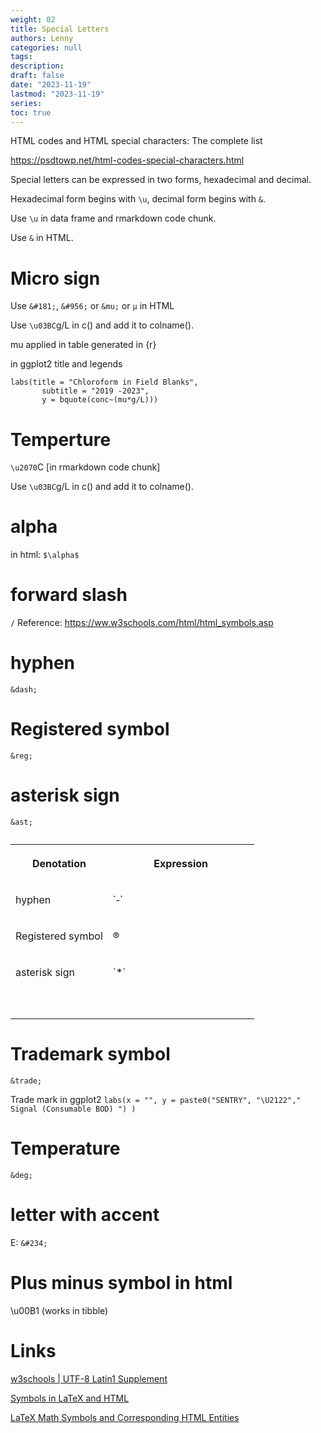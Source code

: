 ```yaml
---
weight: 02
title: Special Letters
authors: Lenny
categories: null
tags: 
description: 
draft: false
date: "2023-11-19"
lastmod: "2023-11-19"
series:
toc: true
---
```



<!--more-->


HTML codes and HTML special characters: The complete list

<a href = "https://psdtowp.net/html-codes-special-characters.html" target="_blank" rel="noopener noreferrer">https://psdtowp.net/html-codes-special-characters.html</a>


Special letters can be expressed in two forms, hexadecimal and decimal.

Hexadecimal form begins with `\u`, decimal form begins with `&`.

Use `\u` in data frame and rmarkdown code chunk.

Use `&` in HTML.




# Micro sign

Use `&#181;`, `&#956;` or `&mu;` or `μ` in HTML

Use `\u03BC`g/L in c() and add it to colname().

mu applied in table generated in {r}  

in ggplot2 title and legends

```
labs(title = "Chloroform in Field Blanks",
       subtitle = "2019 -2023",
       y = bquote(conc~(mu*g/L)))
```


# Temperture

`\u2070`C [in rmarkdown code chunk]

Use `\u03BC`g/L in c() and add it to colname().

# alpha

in html: `$\alpha$` 


# forward slash
`/`
Reference: https://ww.w3schools.com/html/html_symbols.asp


# hyphen
`&dash;`

# Registered symbol 
`&reg;`

# asterisk sign
`&ast;`

<table >
<caption style="text-align:left", align = "top"><b></b></caption>
<colgroup><col style="width: 40%" /><col style="width: 60%" />
</colgroup>
  <tr>
    <th><p>Denotation
      </p></th>
    <th><p>Expression
      </p></th>
  </tr>
  <tr>
    <td><p>hyphen
      </p></td>
    <td><span>`&dash;`</span>
      </td>
  </tr>
  <tr>
    <td><p>Registered symbol 
      </p></td>
    <td><span>&reg;</span>
      </td>
  </tr>
  <tr>
    <td><p>asterisk sign
      </p></td>
    <td>`&ast;`
      </td>
  </tr>
  <tr>
    <td><p>
      </p></td>
    <td><p>
      </p></td>
  </tr>
  <tr>
    <td><p>
      </p></td>
    <td><p>
      </p></td>
  </tr>
</table>

# 



# Trademark symbol 
`&trade;`

Trade mark in ggplot2
`labs(x = "", y = paste0("SENTRY", "\U2122"," Signal (Consumable BOD) ") )`


# Temperature
`&deg;`


# letter with accent

E: `&#234;`

# Plus minus symbol in html
\u00B1 (works in tibble)


# Links
<a href = "https://www.w3schools.com/charsets/ref_utf_latin1_supplement.asp" target="_blank" rel="noopener noreferrer">w3schools | UTF-8 Latin1 Supplement </a>

<a href = "https://www.stevesque.com/symbols/" target="_blank" rel="noopener noreferrer">Symbols in LaTeX and HTML</a>  

<a href = "https://w2.syronex.com/jmr/tex/latex-symbols" target="_blank" rel="noopener noreferrer">LaTeX Math Symbols and Corresponding HTML Entities</a>

